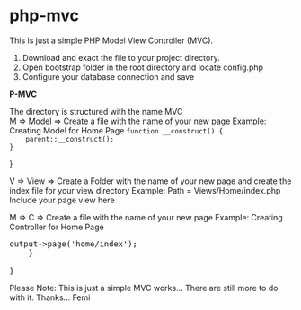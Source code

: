 # php-mvc
This is just a simple PHP Model View Controller (MVC).

1. Download and exact the file to your project directory.
2. Open bootstrap folder in the root directory and locate config.php
3. Configure your database connection and save

<b style="red">P-MVC</b>
<div><span> The directory is structured with the name MVC</span></div>
M => Model => Create a file with the name of your new page
Example: Creating Model for Home Page
<?php
class HomeModel extends Model {

    function __construct() {
        parent::__construct();
    }

}

V => View => Create a Folder with the name of your new page and create the index file for your view directory
Example: Path = Views/Home/index.php
Include your page view here

M => C => Create a file with the name of your new page
Example: Creating Controller for Home Page
<pre>
<?php
class Home extends Controller {

    function __construct() {
        parent::__construct();
    }
    
    public function index(){
        $this->output->page('home/index');
    }

}
</pre>
Please Note: This is just a simple MVC works... There are still more to do with it.
Thanks... Femi


